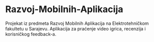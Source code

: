 # Razvoj-Mobilnih-Aplikacija

Projekat iz predmeta Razvoj Mobilnih Aplikacija na Elektrotehničkom fakultetu u Sarajevu. Aplikacija za praćenje video igrica, recenzija i korisničkog feedback-a.
